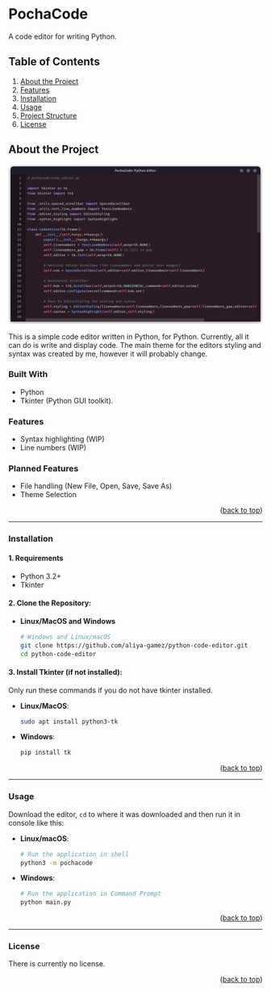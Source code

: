 <a id="readme-top"></a> 
<!--<p align="right">(<a href="#readme-top">back to top</a>)</p>-->
<!-- 

Project Name:       PochaCode
Repository Name:    python-code-editor

-->

# PochaCode
A code editor for writing Python.

## Table of Contents
1. [About the Project](#about-the-project)
2. [Features](#features)
3. [Installation](#installation)
4. [Usage](#usage)
5. [Project Structure](#project-structure)
6. [License](#license)

## About the Project

<img src="docs/screenshot.png">

This is a simple code editor written in Python, for Python. Currently, all it can do is write and display code. The main theme for the editors styling and syntax was created by me, however it will probably change.

### Built With

- Python
- Tkinter (Python GUI toolkit).

### Features

- Syntax highlighting (WIP)
- Line numbers (WIP)

### Planned Features

- File handling (New File, Open, Save, Save As)
- Theme Selection

<p align="right">(<a href="#readme-top">back to top</a>)</p>

---

### Installation

#### 1. Requirements

- Python 3.2+
- Tkinter

#### 2. Clone the Repository:
- **Linux/MacOS and Windows**
    ```bash
    # Windows and Linux/macOS
    git clone https://github.com/aliya-gamez/python-code-editor.git
    cd python-code-editor
    ```

#### 3. Install Tkinter (if not installed):
Only run these commands if you do not have tkinter installed.
- **Linux/MacOS**:
    ```bash
    sudo apt install python3-tk
    ```
- **Windows**:
    ```bash
    pip install tk
    ```

 <p align="right">(<a href="#readme-top">back to top</a>)</p>



---

### Usage

Download the editor, ```cd``` to where it was downloaded and then run it in console like this:

- **Linux/macOS**:
  ```bash
  # Run the application in shell
  python3 -m pochacode
  ```

- **Windows**:
  ```bash
  # Run the application in Command Prompt
  python main.py
  ```

 <p align="right">(<a href="#readme-top">back to top</a>)</p>
 
---

### License

There is currently no license.

 <p align="right">(<a href="#readme-top">back to top</a>)</p>